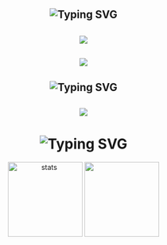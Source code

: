 
 

 <h2 align="center"><img src="https://readme-typing-svg.herokuapp.com?font=Pacifico&pause=1000&color=18CA1F&background=69FF2000&center=true&vCenter=true&repeat=false&width=435&lines=Langauge's+%26+Tool's" alt="Typing SVG" /></h2>
 <h2 align="center">
 <img src="https://skillicons.dev/icons?i=js,nodejs,python&theme=dark" />
 </h2>
  <h2 align="center">
 <img src="https://skillicons.dev/icons?i=powershell,vscode,visualstudio&theme=dark" />
</br>


<h2 align="center"><img src="https://readme-typing-svg.herokuapp.com?font=Pacifico&pause=1000&color=F0FF32&background=69FF2000&center=true&repeat=false&vCenter=true&width=435&lines=Discord+Profile" alt="Typing SVG" /></h2>
<h2 align="center">
<a href="https://discord.com/users/183355348646625280" target="_blank">
   <img src="https://lanyard.cnrad.dev/api/183355348646625280?theme=black&bg=000000&animated=true&hideDiscrim=false&borderRadius=20px">
</a>

<h1 align="center"><img src="https://readme-typing-svg.herokuapp.com?font=Pacifico&pause=1000&color=f0f0f0&background=69FF2000&center=true&vCenter=true&repeat=false&width=435&lines=+Github+Stat's+" alt="Typing SVG" /></h1>
<p align="center">
   <img src="https://github-readme-stats.vercel.app/api?username=C17K&count_private=true&show_icons=true&theme=midnight-purple&hide_border=true" width="%150" height="150px" alt="stats" align="center" />
   <img src="https://github-readme-stats.vercel.app/api/top-langs/?username=C17K&layout=compact&show_icons=true&theme=midnight-purple&hide_border=true"width="%100" height="150px" align="center" />
